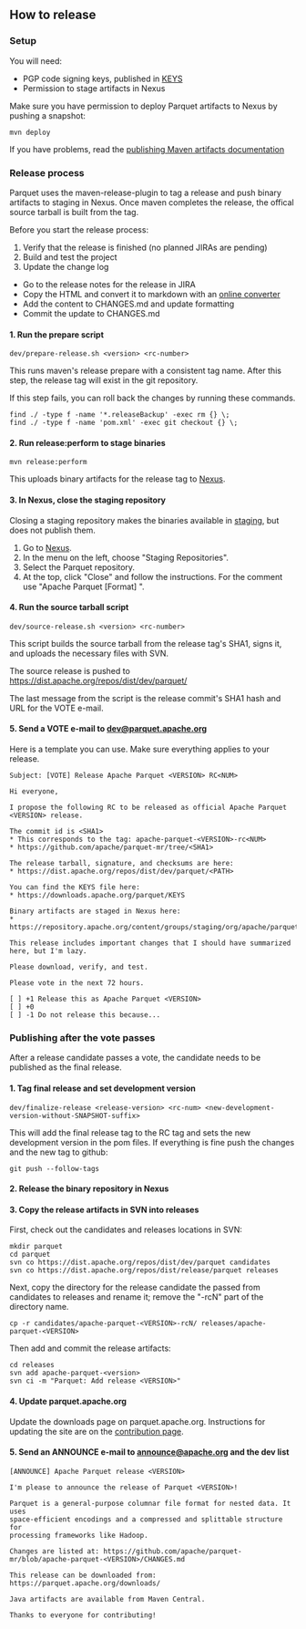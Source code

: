 
## How to release

### Setup

You will need:
* PGP code signing keys, published in [KEYS][keys]
* Permission to stage artifacts in Nexus

Make sure you have permission to deploy Parquet artifacts to Nexus by pushing a snapshot:

```
mvn deploy
```

If you have problems, read the [publishing Maven artifacts documentation][publish-maven-docs]

[keys]: https://downloads.apache.org/parquet/KEYS
[publish-maven-docs]: https://www.apache.org/dev/publishing-maven-artifacts.html

### Release process

Parquet uses the maven-release-plugin to tag a release and push binary artifacts to staging in Nexus. Once maven completes the release, the offical source tarball is built from the tag.

Before you start the release process:

1. Verify that the release is finished (no planned JIRAs are pending)
2. Build and test the project
3. Update the change log
  * Go to the release notes for the release in JIRA
  * Copy the HTML and convert it to markdown with an [online converter][html-to-md]
  * Add the content to CHANGES.md and update formatting
  * Commit the update to CHANGES.md

[html-to-md]: https://domchristie.github.io/turndown/

#### 1. Run the prepare script

```
dev/prepare-release.sh <version> <rc-number>
```

This runs maven's release prepare with a consistent tag name. After this step, the release tag will exist in the git repository.

If this step fails, you can roll back the changes by running these commands.

```
find ./ -type f -name '*.releaseBackup' -exec rm {} \;
find ./ -type f -name 'pom.xml' -exec git checkout {} \;
```

#### 2. Run release:perform to stage binaries

```
mvn release:perform
```

This uploads binary artifacts for the release tag to [Nexus][nexus].

#### 3. In Nexus, close the staging repository

Closing a staging repository makes the binaries available in [staging][staging], but does not publish them.

1. Go to [Nexus][nexus].
2. In the menu on the left, choose "Staging Repositories".
3. Select the Parquet repository.
4. At the top, click "Close" and follow the instructions. For the comment use "Apache Parquet [Format] <VERSION> <RC>".

#### 4. Run the source tarball script

```
dev/source-release.sh <version> <rc-number>
```

This script builds the source tarball from the release tag's SHA1, signs it, and uploads the necessary files with SVN.

The source release is pushed to https://dist.apache.org/repos/dist/dev/parquet/

The last message from the script is the release commit's SHA1 hash and URL for the VOTE e-mail.

#### 5. Send a VOTE e-mail to dev@parquet.apache.org

Here is a template you can use. Make sure everything applies to your release.

```
Subject: [VOTE] Release Apache Parquet <VERSION> RC<NUM>
```
```
Hi everyone,

I propose the following RC to be released as official Apache Parquet <VERSION> release.

The commit id is <SHA1>
* This corresponds to the tag: apache-parquet-<VERSION>-rc<NUM>
* https://github.com/apache/parquet-mr/tree/<SHA1>

The release tarball, signature, and checksums are here:
* https://dist.apache.org/repos/dist/dev/parquet/<PATH>

You can find the KEYS file here:
* https://downloads.apache.org/parquet/KEYS

Binary artifacts are staged in Nexus here:
* https://repository.apache.org/content/groups/staging/org/apache/parquet/

This release includes important changes that I should have summarized here, but I'm lazy.

Please download, verify, and test.

Please vote in the next 72 hours.

[ ] +1 Release this as Apache Parquet <VERSION>
[ ] +0
[ ] -1 Do not release this because...

```


[nexus]: https://repository.apache.org/
[staging]: https://repository.apache.org/content/groups/staging/org/apache/parquet/

### Publishing after the vote passes

After a release candidate passes a vote, the candidate needs to be published as the final release.

#### 1. Tag final release and set development version

```
dev/finalize-release <release-version> <rc-num> <new-development-version-without-SNAPSHOT-suffix>
```

This will add the final release tag to the RC tag and sets the new development version in the pom files.
If everything is fine push the changes and the new tag to github:
```
git push --follow-tags
```

#### 2. Release the binary repository in Nexus


#### 3. Copy the release artifacts in SVN into releases

First, check out the candidates and releases locations in SVN:

```
mkdir parquet
cd parquet
svn co https://dist.apache.org/repos/dist/dev/parquet candidates
svn co https://dist.apache.org/repos/dist/release/parquet releases
```

Next, copy the directory for the release candidate the passed from candidates to releases and rename it; remove the "-rcN" part of the directory name.

```
cp -r candidates/apache-parquet-<VERSION>-rcN/ releases/apache-parquet-<VERSION>
```

Then add and commit the release artifacts:

```
cd releases
svn add apache-parquet-<version>
svn ci -m "Parquet: Add release <VERSION>"
```

#### 4. Update parquet.apache.org

Update the downloads page on parquet.apache.org.
Instructions for updating the site are on the [contribution page][parquet-site-docs].

[parquet-site-docs]: http://parquet.apache.org/contribute/

#### 5. Send an ANNOUNCE e-mail to announce@apache.org and the dev list

```
[ANNOUNCE] Apache Parquet release <VERSION>
```
```
I'm please to announce the release of Parquet <VERSION>!

Parquet is a general-purpose columnar file format for nested data. It uses
space-efficient encodings and a compressed and splittable structure for
processing frameworks like Hadoop.

Changes are listed at: https://github.com/apache/parquet-mr/blob/apache-parquet-<VERSION>/CHANGES.md

This release can be downloaded from: https://parquet.apache.org/downloads/

Java artifacts are available from Maven Central.

Thanks to everyone for contributing!
```

